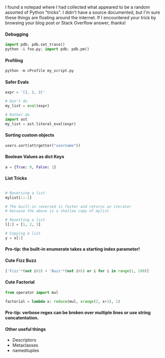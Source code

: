 I found a notepad where I had collected what appeared to be a random assorted of Python "tricks". I didn't have a source documented, but I'm sure these things are floating around the internet. If I encountered your trick by browsing your blog post or Stack Overflow answer, thanks!

#### Debugging

```python
import pdb; pdb.set_trace()
python -i foo.py; import pdb; pdb.pm()
```

#### Profiling

```python
python -m cProfile my_script.py
```

#### Safer Evals

```python
expr = '[1, 2, 3]'

# Don't do
my_list = eval(expr)

# Rather do
import ast
my_list = ast.literal_eval(expr)
```

#### Sorting custom objects

```python
users.sort(attrgetter("username"))
```

#### Boolean Values as dict Keys

```python
a = {True: 0, False: 1}
```

#### List Tricks

```python

# Reversing a list
mylist[::-1]

# The built-in reversed is faster and returns an iterator
# because the above is a shallow copy of mylist

# Resetting a list
l[:] = [1, 2, 3]

# Copying a list
y = x[:]
```

#### Pro-tip: the built-in enumerate takes a starting index parameter!

#### Cute Fizz Buzz

```python
['Fizz'*(not i%3) + 'Buzz'*(not i%5) or i for i in range(1, 100)]
```

#### Cute Factorial

```python
from operator import mul

factorial = lambda x: reduce(mul, xrange(2, x+1), 1)
```

#### Pro-tip: verbose regex can be broken over multiple lines or use string concatentation.

#### Other useful things

- Descriptors
- Metaclasses
- namedtuples
